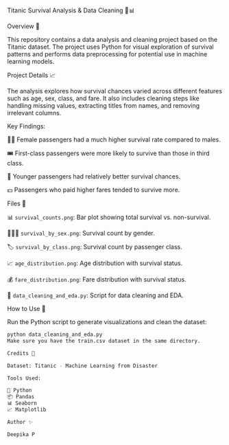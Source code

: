 Titanic Survival Analysis & Data Cleaning 🚢📊

Overview 📝

This repository contains a data analysis and cleaning project based on the Titanic dataset. The project uses Python for visual exploration of survival patterns and performs data preprocessing for potential use in machine learning models.

Project Details 📈

The analysis explores how survival chances varied across different features such as age, sex, class, and fare. It also includes cleaning steps like handling missing values, extracting titles from names, and removing irrelevant columns.

Key Findings:

👩‍🦰 Female passengers had a much higher survival rate compared to males.

🎟️ First-class passengers were more likely to survive than those in third class.

👶 Younger passengers had relatively better survival chances.

💵 Passengers who paid higher fares tended to survive more.

Files 📂

📊 `survival_counts.png`: Bar plot showing total survival vs. non-survival.

👨‍👩‍👧 `survival_by_sex.png`: Survival count by gender.

🏷️ `survival_by_class.png`: Survival count by passenger class.

📈 `age_distribution.png`: Age distribution with survival status.

💰 `fare_distribution.png`: Fare distribution with survival status.

🧹 `data_cleaning_and_eda.py`: Script for data cleaning and EDA.

How to Use 👀

Run the Python script to generate visualizations and clean the dataset:

```bash
python data_cleaning_and_eda.py
Make sure you have the train.csv dataset in the same directory.

Credits 🙏

Dataset: Titanic - Machine Learning from Disaster

Tools Used:

🐍 Python
📦 Pandas
📊 Seaborn
📈 Matplotlib

Author ✨

Deepika P
